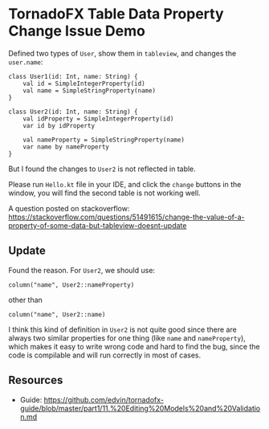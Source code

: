 TornadoFX Table Data Property Change Issue Demo
===============================================

Defined two types of `User`, show them in `tableview`, and changes the `user.name`:

```
class User1(id: Int, name: String) {
    val id = SimpleIntegerProperty(id)
    val name = SimpleStringProperty(name)
}

class User2(id: Int, name: String) {
    val idProperty = SimpleIntegerProperty(id)
    var id by idProperty

    val nameProperty = SimpleStringProperty(name)
    var name by nameProperty
}
```

But I found the changes to `User2` is not reflected in table.

Please run `Hello.kt` file in your IDE, and click the `change` buttons in the window, you will find the second table is not working well.

A question posted on stackoverflow: <https://stackoverflow.com/questions/51491615/change-the-value-of-a-property-of-some-data-but-tableview-doesnt-update>

Update
------

Found the reason. For `User2`, we should use:

```
column("name", User2::nameProperty)
```

other than

```
column("name", User2::name)
```

I think this kind of definition in `User2` is not quite good since there are always two similar properties for one thing (like `name` and `nameProperty`), which makes it easy to write wrong code and hard to find the bug, since the code is compilable and will run correctly in most of cases.

Resources
---------

- Guide: <https://github.com/edvin/tornadofx-guide/blob/master/part1/11.%20Editing%20Models%20and%20Validation.md>